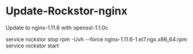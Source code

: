 # Update-Rockstor-nginx
Update to nginx-1.11.6 with openssl-1.1.0c

service rockstor stop
rpm -Uvh --force nginx-1.11.6-1.el7.ngx.x86_64.rpm
service rockstor start

